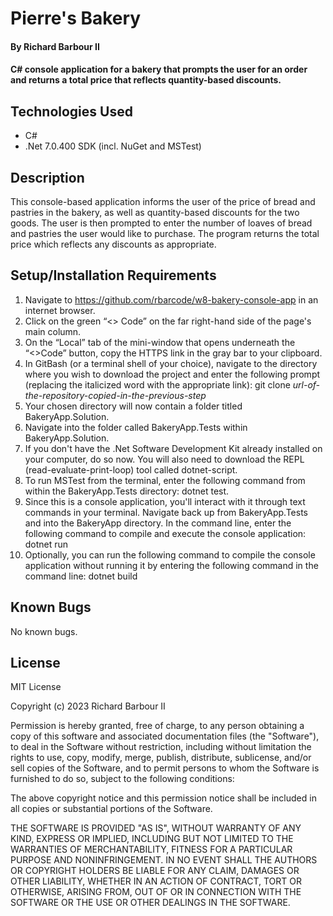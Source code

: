 # Pierre's Bakery

#### By Richard Barbour II

#### C# console application for a bakery that prompts the user for an order and returns a total price that reflects quantity-based discounts.


## Technologies Used

* C#
* .Net 7.0.400 SDK (incl. NuGet and MSTest)



## Description

This console-based application informs the user of the price of bread and pastries in the bakery, as well as quantity-based discounts for the two goods. The user is then prompted to enter the number of loaves of bread and pastries the user would like to purchase. The program returns the total price which reflects any discounts as appropriate.

## Setup/Installation Requirements

1. Navigate to https://github.com/rbarcode/w8-bakery-console-app in an internet browser.
2. Click on the green “<> Code” on the far right-hand side of the page's main column.
3. On the “Local” tab of the mini-window that opens underneath the “<>Code” button, copy the HTTPS link in the gray bar to your clipboard.
4. In GitBash (or a terminal shell of your choice), navigate to the directory where you wish to download the project and enter the following prompt (replacing the italicized word with the appropriate link): git clone *url-of-the-repository-copied-in-the-previous-step*
5. Your chosen directory will now contain a folder titled BakeryApp.Solution.
6. Navigate into the folder called BakeryApp.Tests within BakeryApp.Solution.
7. If you don't have the .Net Software Development Kit already installed on your computer, do so now. You will also need to download the REPL (read-evaluate-print-loop) tool called dotnet-script. 
7. To run MSTest from the terminal, enter the following command from within the BakeryApp.Tests directory: dotnet test.
8. Since this is a console application, you'll interact with it through text commands in your terminal. Navigate back up from BakeryApp.Tests and into the BakeryApp directory. In the command line, enter the following command to compile and execute the console application: dotnet run 
9. Optionally, you can run the following command to compile the console application without running it by entering the following command in the command line: dotnet build


## Known Bugs

No known bugs.

## License

MIT License

Copyright (c) 2023 Richard Barbour II

Permission is hereby granted, free of charge, to any person obtaining a copy of this software and associated documentation files (the "Software"), to deal in the Software without restriction, including without limitation the rights to use, copy, modify, merge, publish, distribute, sublicense, and/or sell copies of the Software, and to permit persons to whom the Software is furnished to do so, subject to the following conditions:

The above copyright notice and this permission notice shall be included in all copies or substantial portions of the Software.

THE SOFTWARE IS PROVIDED "AS IS", WITHOUT WARRANTY OF ANY KIND, EXPRESS OR IMPLIED, INCLUDING BUT NOT LIMITED TO THE WARRANTIES OF MERCHANTABILITY, FITNESS FOR A PARTICULAR PURPOSE AND NONINFRINGEMENT. IN NO EVENT SHALL THE AUTHORS OR COPYRIGHT HOLDERS BE LIABLE FOR ANY CLAIM, DAMAGES OR OTHER LIABILITY, WHETHER IN AN ACTION OF CONTRACT, TORT OR OTHERWISE, ARISING FROM, OUT OF OR IN CONNECTION WITH THE SOFTWARE OR THE USE OR OTHER DEALINGS IN THE SOFTWARE.